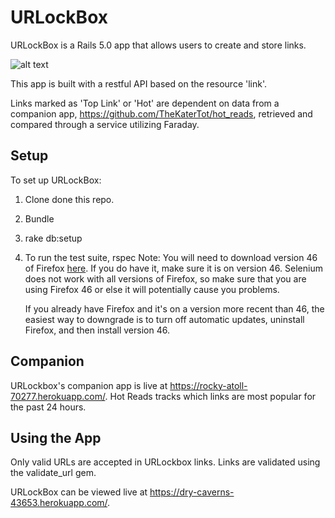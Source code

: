 # URLockBox
URLockBox is a Rails 5.0 app that allows users to create and store links.

![alt text](https://user-images.githubusercontent.com/1721599/26842370-cbac40b0-4aa9-11e7-8077-6482fa41bfd9.png)

This app is built with a restful API based on the resource 'link'.

Links marked as 'Top Link' or 'Hot' are dependent on data from a companion app, https://github.com/TheKaterTot/hot_reads, retrieved and compared through a service utilizing Faraday.

## Setup

To set up URLockBox:

1. Clone done this repo.
2. Bundle
3. rake db:setup
4. To run the test suite, rspec
    Note: You will need to download version 46 of Firefox [here](https://www.softexia.com/windows/web-browsers/firefox-46). If you do have it, make sure it is on version 46. Selenium does not work with all versions of Firefox, so make sure that you are using Firefox 46 or else it will potentially cause you problems.

    If you already have Firefox and it's on a version more recent than 46, the easiest way to downgrade is to turn off automatic updates, uninstall Firefox, and then install version 46.

## Companion

URLockbox's companion app is live at https://rocky-atoll-70277.herokuapp.com/. Hot Reads tracks which links are most popular for the past 24 hours.

## Using the App

Only valid URLs are accepted in URLockbox links. Links are validated using the validate_url gem.

URLockBox can be viewed live at https://dry-caverns-43653.herokuapp.com/. 
